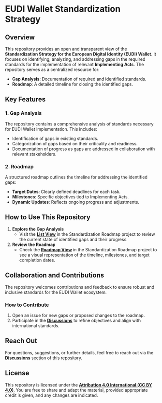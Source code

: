 # EUDI Wallet Standardization Strategy

## Overview
This repository provides an open and transparent view of the **Standardization Strategy for the European Digital Identity (EUDI) Wallet**. It focuses on identifying, analyzing, and addressing gaps in the required standards for the implementation of relevant **Implementing Acts**. The repository serves as a centralized resource for:

- **Gap Analysis**: Documentation of required and identified standards.
- **Roadmap**: A detailed timeline for closing the identified gaps.

## Key Features

### 1. **Gap Analysis**
The repository contains a comprehensive analysis of standards necessary for EUDI Wallet implementation. This includes:
- Identification of gaps in existing standards.
- Categorization of gaps based on their criticality and readiness.
- Documentation of progress as gaps are addressed in collaboration with relevant stakeholders.

### 2. **Roadmap**
A structured roadmap outlines the timeline for addressing the identified gaps:
- **Target Dates**: Clearly defined deadlines for each task.
- **Milestones**: Specific objectives tied to Implementing Acts.
- **Dynamic Updates**: Reflects ongoing progress and adjustments.

## How to Use This Repository
1. **Explore the Gap Analysis**
   - Visit the **[List View](https://github.com/orgs/eu-digital-identity-wallet/projects/29/views/4)** in the Standardization Roadmap project to review the current state of identified gaps and their progress.
2. **Review the Roadmap**
   - Check the **[Roadmap View](https://github.com/orgs/eu-digital-identity-wallet/projects/29/views/1)** in the Standardization Roadmap project to see a visual representation of the timeline, milestones, and target completion dates.

## Collaboration and Contributions
The repository welcomes contributions and feedback to ensure robust and inclusive standards for the EUDI Wallet ecosystem.

### How to Contribute
1. Open an issue for new gaps or proposed changes to the roadmap.
2. Participate in the [**Discussions**](https://github.com/eu-digital-identity-wallet/ec-internal-standards/discussions) to refine objectives and align with international standards.

## Reach Out
For questions, suggestions, or further details, feel free to reach out via the **[Discussions](https://github.com/eu-digital-identity-wallet/ec-internal-standards/discussions)** section of this repository.

## License
This repository is licensed under the **[Attribution 4.0 International (CC BY 4.0)](https://creativecommons.org/licenses/by/4.0/)**. You are free to share and adapt the material, provided appropriate credit is given, and any changes are indicated.
